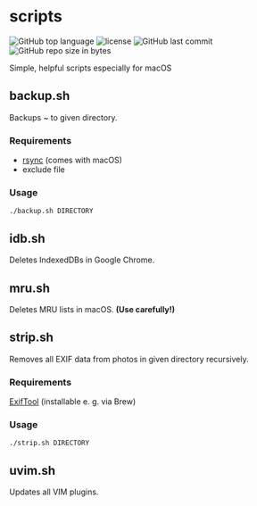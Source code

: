 # scripts
![GitHub top language](https://img.shields.io/github/languages/top/schdav/scripts.svg)
![license](https://img.shields.io/github/license/schdav/scripts.svg)
![GitHub last commit](https://img.shields.io/github/last-commit/schdav/scripts.svg)
![GitHub repo size in bytes](https://img.shields.io/github/repo-size/schdav/scripts.svg)

Simple, helpful scripts especially for macOS

## backup.sh
Backups ~ to given directory.
### Requirements
* [rsync](https://rsync.samba.org/) (comes with macOS)
* exclude file
### Usage
`./backup.sh DIRECTORY`

## idb.sh
Deletes IndexedDBs in Google Chrome.

## mru.sh
Deletes MRU lists in macOS.
**(Use carefully!)**

## strip.sh
Removes all EXIF data from photos in given directory recursively.
### Requirements
[ExifTool](https://owl.phy.queensu.ca/~phil/exiftool/) (installable e. g. via Brew)
### Usage
`./strip.sh DIRECTORY`

## uvim.sh
Updates all VIM plugins.

